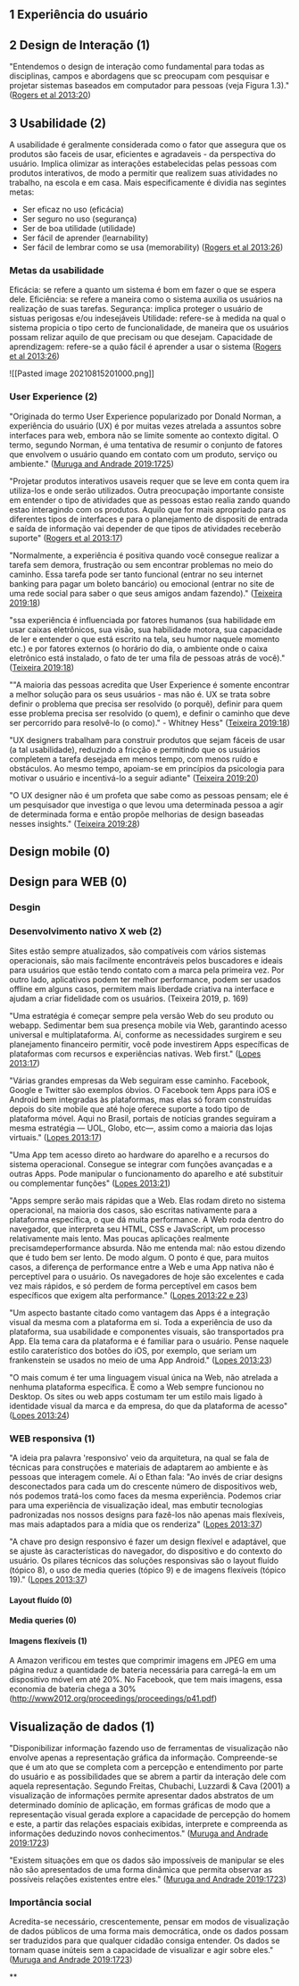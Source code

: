 ## 1 Experiência do usuário

## 2 Design de Interação (1)
"Entendemos o design de interação como fundamental para todas as disciplinas, campos e abordagens que sc preocupam com pesquisar e projetar sistemas baseados em computador para pessoas (veja Figura 1.3)." ([Rogers et al 2013:20](zotero://open-pdf/groups/4374086/items/7VUEX22S?page=20))


## 3 Usabilidade (2)
A usabilidade é geralmente considerada como o fator que assegura que os produtos são faceis de usar, eficientes e agradaveis - da perspectiva do usuário. Implica olimizar as interações estabelecidas pelas pessoas com produtos interativos, de modo a permitir que realizem suas atividades no trabalho, na escola e em casa. Mais especificamente é dividia nas segintes metas:
* Ser eficaz no uso (eficácia)
* Ser seguro no uso (segurança)
* Ser de boa utilidade (utilidade)
* Ser fácil de aprender (learnability)
* Ser fácil de lembrar como se usa (memorability)
([Rogers et al 2013:26](zotero://open-pdf/groups/4374086/items/7VUEX22S?page=26))

### Metas da usabilidade
Eficácia: se refere a quanto um sistema é bom em fazer o que se espera dele.
Eficiência: se refere a maneira como o sistema auxilia os usuários na realização de suas tarefas.
Segurança: implica proteger o usuário de sistuas perigosas e/ou indesejáveis
Utilidade: refere-se à medida na qual o sistema propicia o tipo certo de funcionalidade, de maneira que os usuários possam relizar aquilo de que precisam ou que desejam.
Capacidade de aprendizagem: refere-se a quão fácil é aprender a usar o sistema
([Rogers et al 2013:26](zotero://open-pdf/groups/4374086/items/7VUEX22S?page=26))


![[Pasted image 20210815201000.png]]

### User Experience (2)

"Originada do termo User Experience popularizado por Donald Norman, a experiência do usuário (UX) é por muitas vezes atrelada a assuntos sobre interfaces para web, embora não se limite somente ao contexto digital. O termo, segundo Norman, é uma tentativa de resumir o conjunto de fatores que envolvem o usuário quando em contato com um produto, serviço ou ambiente." ([Muruga and Andrade 2019:1725](zotero://open-pdf/library/items/5PGG54UQ?page=3))

"Projetar produtos interativos usaveis requer que se leve em conta quem ira utiliza-los e onde serão utilizados. Outra preocupação importante consiste em entender o tipo de atividades que as pessoas estao realia zando quando estao interagindo com os produtos. Aquilo que for mais apropriado para os diferentes tipos de interfaces e para  o planejamento de dispositi de entrada e saída de informação vai depender de que tipos de atividades receberão suporte" ([Rogers et al 2013:17](zotero://open-pdf/groups/4374086/items/7VUEX22S?page=17))

"Normalmente, a experiência é positiva quando você consegue realizar a tarefa sem demora, frustração ou sem encontrar problemas no meio do caminho. Essa tarefa pode ser tanto funcional (entrar no seu internet banking para pagar um boleto bancário) ou emocional (entrar no site de uma rede social para saber o que seus amigos andam fazendo)." ([Teixeira 2019:18](zotero://open-pdf/groups/4374086/items/BHGL4H9E?page=18))

"ssa experiência é influenciada por fatores humanos (sua habilidade em usar caixas eletrônicos, sua visão, sua habilidade motora, sua capacidade de ler e entender o que está escrito na tela, seu humor naquele momento etc.) e por fatores externos (o horário do dia, o ambiente onde o caixa eletrônico está instalado, o fato de ter uma fila de pessoas atrás de você)." ([Teixeira 2019:18](zotero://open-pdf/groups/4374086/items/BHGL4H9E?page=18))

""A maioria das pessoas acredita que User Experience é somente encontrar a melhor solução para os seus usuários - mas não é. UX se trata sobre definir o problema que precisa ser resolvido (o porquê), definir para quem esse problema precisa ser resolvido (o quem), e definir o caminho que deve ser percorrido para resolvê-lo (o como)." - Whitney Hess" ([Teixeira 2019:18](zotero://open-pdf/groups/4374086/items/BHGL4H9E?page=18))

"UX designers trabalham para construir produtos que sejam fáceis de usar (a tal usabilidade), reduzindo a fricção e permitindo que os usuários completem a tarefa desejada em menos tempo, com menos ruído e obstáculos. Ao mesmo tempo, apoiam-se em princípios da psicologia para motivar o usuário e incentivá-lo a seguir adiante" ([Teixeira 2019:20](zotero://open-pdf/groups/4374086/items/BHGL4H9E?page=20))

"O UX designer não é um profeta que sabe como as pessoas pensam; ele é um pesquisador que investiga o que levou uma determinada pessoa a agir de determinada forma e então propõe melhorias de design baseadas nesses insights." ([Teixeira 2019:28](zotero://open-pdf/groups/4374086/items/BHGL4H9E?page=28))

## Design mobile (0)

## Design para WEB (0)
### Desgin 
### Desenvolvimento nativo X web (2)
   Sites estão sempre atualizados, são compatíveis com vários sistemas operacionais, são mais facilmente encontráveis pelos buscadores e ideais para usuários que estão tendo contato com a marca pela primeira vez. Por outro lado, aplicativos podem ter melhor performance, podem ser usados offline em alguns casos, permitem mais liberdade criativa na interface e ajudam a criar fidelidade com os usuários. (Teixeira 2019, p. 169)

"Uma estratégia é começar sempre pela versão Web do seu produto ou webapp. Sedimentar bem sua presença mobile via Web, garantindo acesso universal e multiplataforma. Aí, conforme as necessidades surgirem e seu planejamento financeiro permitir, você pode investirem Apps específicas de plataformas com recursos e experiências nativas. Web first." ([Lopes 2013:17](zotero://open-pdf/groups/4374086/items/D4ALWJMM?page=17))

"Várias grandes empresas da Web seguiram esse caminho. Facebook, Google e Twitter são exemplos óbvios. O Facebook tem Apps para iOS e Android bem integradas às plataformas, mas elas só foram construídas depois do site mobile que até hoje oferece suporte a todo tipo de plataforma móvel. Aqui no Brasil, portais de notícias grandes seguiram a mesma estratégia — UOL, Globo, etc—, assim como a maioria das lojas virtuais." ([Lopes 2013:17](zotero://open-pdf/groups/4374086/items/D4ALWJMM?page=17))

"Uma App tem acesso direto ao hardware do aparelho e a recursos do sistema operacional. Consegue se integrar com funções avançadas e a outras Apps. Pode manipular o funcionamento do aparelho e até substituir ou complementar funções" ([Lopes 2013:21](zotero://open-pdf/groups/4374086/items/D4ALWJMM?page=21))

"Apps sempre serão mais rápidas que a Web. Elas rodam direto no sistema operacional, na maioria dos casos, são escritas nativamente para a plataforma específica, o que dá muita performance. A Web roda dentro do navegador, que interpreta seu HTML, CSS e JavaScript, um processo relativamente mais lento. Mas poucas aplicações realmente precisamdeperformance absurda. Não me entenda mal: não estou dizendo que é tudo bem ser lento. De modo algum. O ponto é que, para muitos casos, a diferença de performance entre a Web e uma App nativa não é perceptível para o usuário. Os navegadores de hoje são excelentes e cada vez mais rápidos, e só perdem de forma perceptível em casos bem específicos que exigem alta performance." ([Lopes 2013:22 e 23](zotero://open-pdf/groups/4374086/items/D4ALWJMM?page=23))

"Um aspecto bastante citado como vantagem das Apps é a integração visual da mesma com a plataforma em si. Toda a experiência de uso da plataforma, sua usabilidade e componentes visuais, são transportados pra App. Ela tema cara da plataforma e é familiar para o usuário. Pense naquele estilo caraterístico dos botões do iOS, por exemplo, que seriam um frankenstein se usados no meio de uma App Android." ([Lopes 2013:23](zotero://open-pdf/groups/4374086/items/D4ALWJMM?page=23))

"O mais comum é ter uma linguagem visual única na Web, não atrelada a nenhuma plataforma específica. É como a Web sempre funcionou no Desktop. Os sites ou web apps costumam ter um estilo mais ligado à identidade visual da marca e da empresa, do que da plataforma de acesso" ([Lopes 2013:24](zotero://open-pdf/groups/4374086/items/D4ALWJMM?page=24))


### WEB responsiva (1)
"A ideia pra palavra 'responsivo' veio da arquitetura, na qual se fala de técnicas para construções e materiais de adaptarem ao ambiente e às pessoas que interagem comele. Aí o Ethan fala: "Ao invés de criar designs desconectados para cada um do crescente número de dispositivos web, nós podemos tratá-los como faces da mesma experiência. Podemos criar para uma experiência de visualização ideal, mas embutir tecnologias padronizadas nos nossos designs para fazê-los não apenas mais flexíveis, mas mais adaptados para a mídia que os renderiza" ([Lopes 2013:37](zotero://open-pdf/groups/4374086/items/D4ALWJMM?page=37))

"A chave pro design responsivo é fazer um design flexível e adaptável, que se ajuste às características do navegador, do dispositivo e do contexto do usuário. Os pilares técnicos das soluções responsivas são o layout fluído (tópico 8), o uso de media queries (tópico 9) e de imagens flexíveis (tópico 19)." ([Lopes 2013:37](zotero://open-pdf/groups/4374086/items/D4ALWJMM?page=37))

#### Layout fluído (0)

#### Media queries (0)

#### Imagens flexíveis (1)

A Amazon verificou em testes que comprimir imagens em JPEG em  uma página reduz a quantidade de bateria necessária para carregá-la em um dispositivo móvel em até 20%. No Facebook, que tem mais imagens, essa economia de bateria chega a 30% (http://www2012.org/proceedings/proceedings/p41.pdf)
     


## Visualização de dados (1)
"Disponibilizar informação fazendo uso de ferramentas de visualização não envolve apenas a representação gráfica da informação. Compreende-se que é um ato que se completa com a percepção e entendimento por parte do usuário e as possibilidades que se abrem a partir da interação dele com aquela representação. Segundo Freitas, Chubachi, Luzzardi & Cava (2001) a visualização de informações permite apresentar dados abstratos de um determinado domínio de aplicação, em formas gráficas de modo que a representação visual gerada explore a capacidade de percepção do homem e este, a partir das relações espaciais exibidas, interprete e compreenda as informações deduzindo novos conhecimentos." ([Muruga and Andrade 2019:1723](zotero://open-pdf/library/items/5PGG54UQ?page=1))

"Existem situações em que os dados são impossíveis de manipular se eles não são apresentados de uma forma dinâmica que permita observar as possíveis relações existentes entre eles." ([Muruga and Andrade 2019:1723](zotero://open-pdf/library/items/5PGG54UQ?page=1))

### Importância social
Acredita-se necessário, crescentemente, pensar em modos de visualização de dados públicos de uma forma mais democrática, onde os dados possam ser traduzidos para que qualquer cidadão consiga entender. Os dados se tornam quase inúteis sem a capacidade de visualizar e agir sobre eles." ([Muruga and Andrade 2019:1723](zotero://open-pdf/library/items/5PGG54UQ?page=1))


**